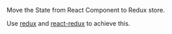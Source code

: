 Move the State from React Component to Redux store.

Use [redux](https://redux.js.org/introduction/getting-started) and [react-redux](https://react-redux.js.org/introduction/quick-start) to achieve this.
